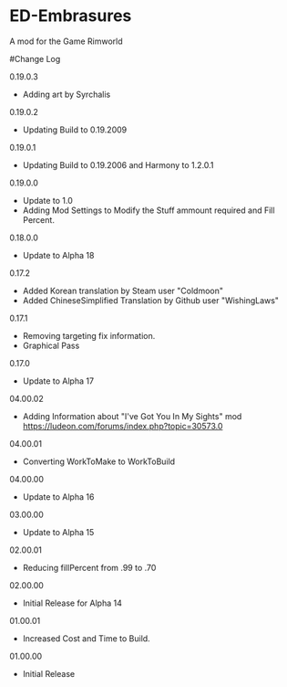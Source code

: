 # ED-Embrasures
A mod for the Game Rimworld


#Change Log

0.19.0.3
* Adding art by Syrchalis

0.19.0.2
* Updating Build to 0.19.2009

0.19.0.1
* Updating Build to 0.19.2006 and Harmony to 1.2.0.1

0.19.0.0
* Update to 1.0
* Adding Mod Settings to Modify the Stuff ammount required and Fill Percent.

0.18.0.0
* Update to Alpha 18

0.17.2
* Added Korean translation by Steam user "Coldmoon"
* Added ChineseSimplified Translation by Github user "WishingLaws"

0.17.1
* Removing targeting fix information.
* Graphical Pass

0.17.0
* Update to Alpha 17

04.00.02
* Adding Information about "I've Got You In My Sights" mod https://ludeon.com/forums/index.php?topic=30573.0

04.00.01
* Converting WorkToMake to WorkToBuild

04.00.00
* Update to Alpha 16

03.00.00
* Update to Alpha 15

02.00.01
* Reducing fillPercent from .99 to .70

02.00.00
* Initial Release for Alpha 14

01.00.01
* Increased Cost and Time to Build.

01.00.00
* Initial Release